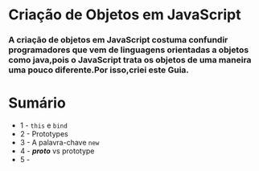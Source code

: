 # Criação de Objetos em JavaScript
### A criação de objetos em JavaScript costuma confundir programadores que vem de linguagens orientadas a objetos como java,pois o JavaScript trata os objetos de uma maneira uma pouco diferente.Por isso,criei este Guia.

# Sumário
* 1 - `this` e `bind`
* 2 - Prototypes
* 3 - A palavra-chave `new`
* 4 - ___proto___ vs prototype
* 5 - 

